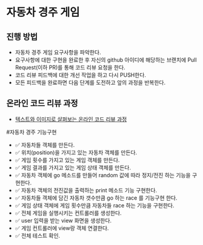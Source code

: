# 자동차 경주 게임
## 진행 방법
* 자동차 경주 게임 요구사항을 파악한다.
* 요구사항에 대한 구현을 완료한 후 자신의 github 아이디에 해당하는 브랜치에 Pull Request(이하 PR)를 통해 코드 리뷰 요청을 한다.
* 코드 리뷰 피드백에 대한 개선 작업을 하고 다시 PUSH한다.
* 모든 피드백을 완료하면 다음 단계를 도전하고 앞의 과정을 반복한다.

## 온라인 코드 리뷰 과정
* [텍스트와 이미지로 살펴보는 온라인 코드 리뷰 과정](https://github.com/next-step/nextstep-docs/tree/master/codereview)

#자동차 경주 기능구현
* ✅ 자동차들 객체를 만든다.
* ✅ 위치(position)을 가지고 있는 자동차 객체를 만든다.
* ✅ 게임 횟수를 가지고 있는 게임 객체를 만든다.
* ✅ 게임 결과를 가지고 있는 게임 상태 객체를 만든다. 
* ✅ 자동차 객체에 go 메소드를 만들어 random 값에 따라 정지/전진 하는 기능을 구현한다.
* ✅ 자동차 객체의 전진값을 출력하는 print 메소드 기능 구현한다.
* ✅ 자동차들 객체에 담긴 자동차 갯수만큼 go 하는 race 를 기능구현 한다.
* ✅ 게임 상태 객체에 게임 횟수만큼 자동차들 race 하는 기능을 구현한다.
* ✅ 전체 게임을 실행시키는 컨트롤러를 생성한다.
* ✅ user 입력을 받는 view 화면을 생성한다.
* ✅ 게임 컨트롤러에 view랑 객체 연결한다.
* ✅ 전체 테스트 확인.